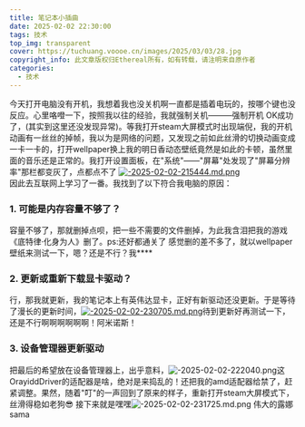 ```yaml
---
title: 笔记本小插曲
date: 2025-02-02 22:30:00
tags: 技术
top_img: transparent
cover: https://tuchuang.voooe.cn/images/2025/03/03/28.jpg
copyright_info: 此文章版权归Ethereal所有，如有转载，请注明来自原作者
categories:
  - 技术
---
```

今天打开电脑没有开机，我想着我也没关机啊一直都是插着电玩的，按哪个键也没反应。心里咯噔一下，按照我以往的经验，我就强制关机———强制开机
OK成功了，(其实到这里还没发现异常)。等我打开steam大屏模式时出现端倪，我的开机动画有一丝丝的掉帧，我以为是网络的问题，又发现之前如此丝滑的切换动画变成一卡一卡的，打开wellpaper换上我的明日香动态壁纸竟然是如此的卡顿，虽然里面的音乐还是正常的。我打开设置面板，在"系统"——"屏幕"处发现了"屏幕分辨率"那栏都变灰了，点都点不了
[![-2025-02-02-215444.md.png](https://tuchuang.voooe.cn/images/2025/02/02/-2025-02-02-215444.md.png)](https://tuchuang.voooe.cn/image/oRFBc)<br>
因此去互联网上学习了一番。我找到了以下符合我电脑的原因：
### 1. 可能是内存容量不够了？
容量不够了，那就删掉点呗，把一些不需要的文件删掉，为此我含泪把我的游戏《底特律·化身为人》删了。ps:还好都通关了 感觉删的差不多了，就以wellpaper壁纸来测试一下，嗯？还是不行？我****
### 2. 更新或重新下载显卡驱动？
行，那我就更新，我的笔记本上有英伟达显卡，正好有新驱动还没更新。于是等待了漫长的更新时间，[![-2025-02-02-230705.md.png](https://tuchuang.voooe.cn/images/2025/02/02/-2025-02-02-230705.md.png)](https://tuchuang.voooe.cn/image/oRpU6)待到更新好再测试一下，还是不行啊啊啊啊啊啊！阿米诺斯！
### 3. 设备管理器更新驱动
把最后的希望放在设备管理器上，出乎意料，![-2025-02-02-222040.png](https://tuchuang.voooe.cn/images/2025/02/02/-2025-02-02-222040.png)这OrayiddDriver的适配器是啥，绝对是来捣乱的！还把我的amd适配器给禁了，赶紧调整。果然，随着"叮"的一声回到了原来的样子，重新打开steam大屏模式下，丝滑得稳如老狗😎
接下来就是嘿嘿![-2025-02-02-231725.md.png](https://tuchuang.voooe.cn/images/2025/02/02/-2025-02-02-231725.md.png)
伟大的露娜sama










